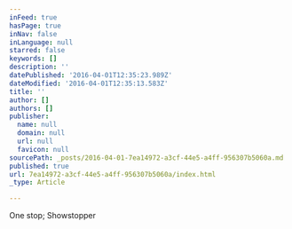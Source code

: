 ```yaml
---
inFeed: true
hasPage: true
inNav: false
inLanguage: null
starred: false
keywords: []
description: ''
datePublished: '2016-04-01T12:35:23.989Z'
dateModified: '2016-04-01T12:35:13.583Z'
title: ''
author: []
authors: []
publisher:
  name: null
  domain: null
  url: null
  favicon: null
sourcePath: _posts/2016-04-01-7ea14972-a3cf-44e5-a4ff-956307b5060a.md
published: true
url: 7ea14972-a3cf-44e5-a4ff-956307b5060a/index.html
_type: Article

---
```

One stop; Showstopper